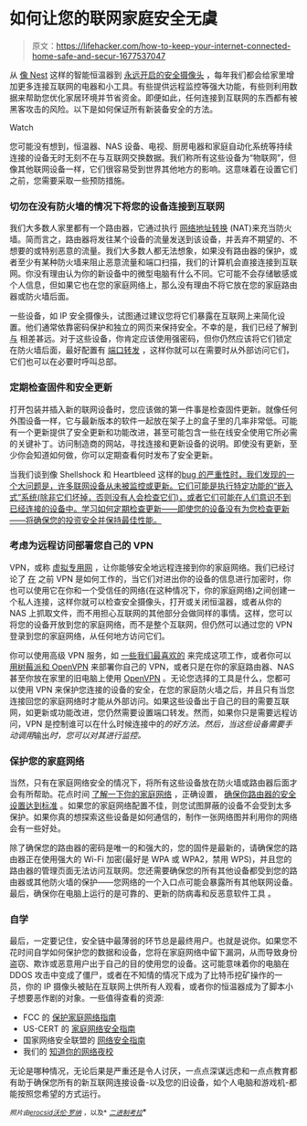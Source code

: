 # 如何让您的联网家庭安全无虞

> 原文：<https://lifehacker.com/how-to-keep-your-internet-connected-home-safe-and-secur-1677537047>

从 [像 Nest](https://lifehacker.com/what-can-a-smart-thermostat-do-that-mine-can-t-already-472975733) 这样的智能恒温器到 [永远开启的安全摄像头](http://lifehacker.com/psa-change-your-ip-webcams-default-password-if-you-ha-1656886609) ，每年我们都会给家里增加更多连接互联网的电器和小工具。有些提供远程监控等强大功能，有些则利用数据来帮助您优化家居环境并节省资金。即便如此，任何连接到互联网的东西都有被黑客攻击的风险。以下是如何保证所有新装备安全的方法。

Watch

您可能没有想到，恒温器、NAS 设备、电视、厨房电器和家庭自动化系统等持续连接的设备无时无刻不在与互联网交换数据。我们称所有这些设备为“物联网”，但像其他联网设备一样，它们很容易受到世界其他地方的影响。这意味着在设置它们之前，您需要采取一些预防措施。

### 切勿在没有防火墙的情况下将您的设备连接到互联网

我们大多数人家里都有一个路由器，它通过执行 [网络地址转换](http://en.wikipedia.org/wiki/Network_address_translation) (NAT)来充当防火墙。简而言之，路由器将发往某个设备的流量发送到该设备，并丢弃不期望的、不想要的或特别恶意的流量。我们大多数人都无法想象，如果没有路由器的保护，或者至少有某种防火墙来阻止恶意流量和端口扫描，我们的计算机会直接连接到互联网。你没有理由认为你的新设备中的微型电脑有什么不同。它可能不会存储敏感或个人信息，但如果它也在您的家庭网络上，那么没有理由不将它放在您的家庭路由器或防火墙后面。

一些设备，如 IP 安全摄像头，试图通过建议您将它们暴露在互联网上来简化设置。他们通常依靠密码保护和独立的网页来保持安全。不幸的是，我们已经了解到 [与](http://lifehacker.com/psa-change-your-ip-webcams-default-password-if-you-ha-1656886609) 相差甚远。对于这些设备，你肯定应该使用强密码，但你仍然应该将它们锁定在防火墙后面，最好配置有 [端口转发](https://lifehacker.com/know-your-network-lesson-4-access-your-home-computers-5831841) ，这样你就可以在需要时从外部访问它们，它们也可以在必要时呼叫总部。

### 定期检查固件和安全更新

打开包装并插入新的联网设备时，您应该做的第一件事是检查固件更新。就像任何外围设备一样，它与最新版本的软件一起放在架子上的盒子里的几率非常低。可能有一个更新提供了安全更新和功能改进，甚至可能包含一些在线安全使用它所必需的关键补丁。访问制造商的网站，寻找连接和更新设备的说明。即使没有更新，至少你会知道如何做，你可以定期查看何时发布了安全更新。

当我们谈到像 Shellshock 和 Heartbleed 这样的[bug 的严重性时，我们发现的一个大问题是，许多联网设备从未被监控或更新。它们可能是执行特定功能的“嵌入式”系统(除非它们坏掉，否则没有人会检查它们)，或者它们可能在人们意识不到已经连接的设备中。学习如何定期检查更新——即使您的设备没有为您检查更新——将确保您的投资安全并保持最佳性能。](https://lifehacker.com/are-bugs-like-shellshock-and-heartbleed-really-serious-1641177186)

### 考虑为远程访问部署您自己的 VPN

VPN，或称 [虚拟专用网](http://en.wikipedia.org/wiki/Virtual_private_network) ，让你能够安全地远程连接到你的家庭网络。我们已经讨论了 [在](https://lifehacker.com/why-you-should-be-using-a-vpn-and-how-to-choose-one-5940565) 之前 VPN 是如何工作的，当它们对进出你的设备的信息进行加密时，你也可以使用它在你和一个受信任的网络(在这种情况下，你的家庭网络)之间创建一个私人连接，这样你就可以检查安全摄像头，打开或关闭恒温器，或者从你的 NAS 上抓取文件，而不用担心互联网的其他部分会做同样的事情。这样，您可以将您的设备开放到您的家庭网络，而不是整个互联网，但仍然可以通过您的 VPN 登录到您的家庭网络，从任何地方访问它们。

你可以使用高级 VPN 服务，如 [一些我们最喜欢的](http://lifehacker.com/five-best-vpn-service-providers-5935863) 来完成这项工作，或者你可以 [用树莓派和 OpenVPN](https://lifehacker.com/roll-your-own-vpn-with-a-raspberry-pi-and-openvpn-1563401069) 来部署你自己的 VPN，或者只是在你的家庭路由器、NAS 甚至你放在家里的旧电脑上使用 [OpenVPN](https://openvpn.net/) 。无论您选择的工具是什么，您都可以使用 VPN 来保护您连接的设备的安全，在您的家庭防火墙之后，并且只有当您连接回您的家庭网络时才能从外部访问。如果这些设备出于自己的目的需要互联网，如更新或功能改进，您仍然需要设置端口转发。然而，如果你只是需要远程访问，VPN 是控制谁可以在什么时候连接中的*的好方法。然后，当这些设备需要手动调用*输出*时，您可以对其进行监控。*

### 保护您的家庭网络

当然，只有在家庭网络安全的情况下，将所有这些设备放在防火墙或路由器后面才会有所帮助。花点时间 [了解一下你的家庭网络](https://lifehacker.com/know-your-network-the-complete-guide-5833254) ，正确设置， [确保你路由器的安全设置达到标准](http://lifehacker.com/the-most-important-security-settings-to-change-on-your-1573958554) 。如果您的家庭网络配置不佳，则您试图屏蔽的设备不会受到太多保护。如果你真的想探索这些设备是如何通信的，制作一张网络图并利用你的网络会有一些好处。

除了确保您的路由器的密码是唯一的和强大的，您的固件是最新的，请确保您的路由器正在使用强大的 Wi-Fi 加密(最好是 WPA 或 WPA2，禁用 WPS)，并且您的路由器的管理页面无法访问互联网。您还需要确保您的所有其他设备都受到您的路由器或其他防火墙的保护——您网络的一个入口点可能会暴露所有其他联网设备。最后，确保你在电脑上运行的是可靠的、更新的防病毒和反恶意软件工具 。

### 自学

最后，一定要记住，安全链中最薄弱的环节总是最终用户。也就是说你。如果您不花时间自学如何保护您的数据和设备，您将在家庭网络中留下漏洞，从而导致身份盗窃、欺诈或恶意用户出于自己的目的使用您的设备。这可能意味着你的电脑在 DDOS 攻击中变成了僵尸，或者在不知情的情况下成为了比特币挖矿操作的一员，你的 IP 摄像头被贴在互联网上供所有人观看，或者你的恒温器成为了脚本小子想要恶作剧的对象。一些值得查看的资源:

*   FCC 的 [保护家庭网络指南](http://www.fcc.gov/guides/protecting-your-wireless-network)
*   US-CERT 的 [家庭网络安全指南](https://www.us-cert.gov/Home-Network-Security)
*   国家网络安全联盟的 [网络安全指南](http://www.staysafeonline.org/stay-safe-online/keep-a-clean-machine/securing-your-home-network)
*   我们的 [知道你的网络夜校](https://lifehacker.com/know-your-network-the-complete-guide-5833254)

无论是哪种情况，无论后果是严重还是令人讨厌，一点点深谋远虑和一点点教育都有助于确保您所有的新互联网连接设备-以及您的旧设备，如个人电脑和游戏机-都能按照您希望的方式运行。

<small>*照片由*</small>[<small>*erocsid*</small>](https://www.flickr.com/photos/erocsid/15315681843)<small></small>*[<small>*沃伦·罗纳*</small>](https://www.flickr.com/photos/warrenski/5094412728) <small>*，以及*</small> [<small>*二进制考拉*</small>](https://www.flickr.com/photos/binary_koala/3037508563)<small></small>*